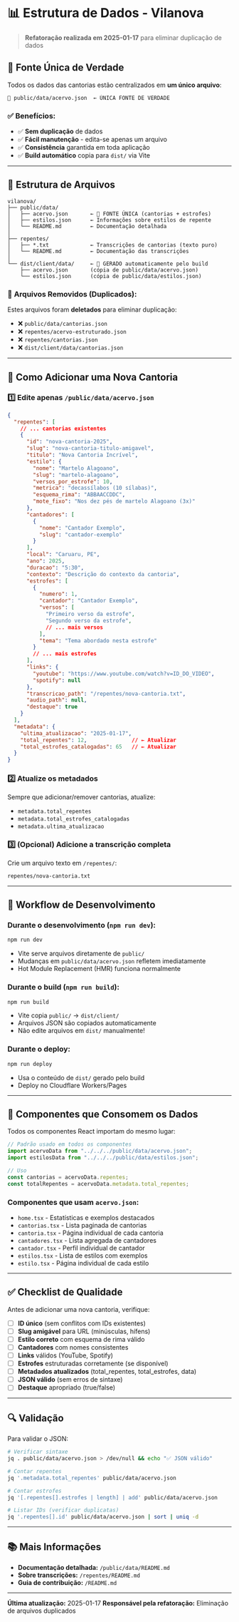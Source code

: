 # 📊 Estrutura de Dados - Vilanova

> **Refatoração realizada em 2025-01-17** para eliminar duplicação de dados

## 🎯 Fonte Única de Verdade

Todos os dados das cantorias estão centralizados em **um único arquivo**:

```
📁 public/data/acervo.json  ← ÚNICA FONTE DE VERDADE
```

### ✅ **Benefícios:**
- ✅ **Sem duplicação** de dados
- ✅ **Fácil manutenção** - edita-se apenas um arquivo
- ✅ **Consistência** garantida em toda aplicação
- ✅ **Build automático** copia para `dist/` via Vite

---

## 📁 Estrutura de Arquivos

```
vilanova/
├── public/data/
│   ├── acervo.json       ← 🎯 FONTE ÚNICA (cantorias + estrofes)
│   ├── estilos.json      ← Informações sobre estilos de repente
│   └── README.md         ← Documentação detalhada
│
├── repentes/
│   ├── *.txt             ← Transcrições de cantorias (texto puro)
│   └── README.md         ← Documentação das transcrições
│
└── dist/client/data/     ← 🤖 GERADO automaticamente pelo build
    ├── acervo.json       (cópia de public/data/acervo.json)
    └── estilos.json      (cópia de public/data/estilos.json)
```

### 🚫 **Arquivos Removidos (Duplicados):**

Estes arquivos foram **deletados** para eliminar duplicação:

- ❌ `public/data/cantorias.json`
- ❌ `repentes/acervo-estruturado.json`
- ❌ `repentes/cantorias.json`
- ❌ `dist/client/data/cantorias.json`

---

## 📝 Como Adicionar uma Nova Cantoria

### 1️⃣ Edite **apenas** `/public/data/acervo.json`

```json
{
  "repentes": [
    // ... cantorias existentes
    {
      "id": "nova-cantoria-2025",
      "slug": "nova-cantoria-titulo-amigavel",
      "titulo": "Nova Cantoria Incrível",
      "estilo": {
        "nome": "Martelo Alagoano",
        "slug": "martelo-alagoano",
        "versos_por_estrofe": 10,
        "metrica": "decassílabos (10 sílabas)",
        "esquema_rima": "ABBAACCDDC",
        "mote_fixo": "Nos dez pés de martelo Alagoano (3x)"
      },
      "cantadores": [
        {
          "nome": "Cantador Exemplo",
          "slug": "cantador-exemplo"
        }
      ],
      "local": "Caruaru, PE",
      "ano": 2025,
      "duracao": "5:30",
      "contexto": "Descrição do contexto da cantoria",
      "estrofes": [
        {
          "numero": 1,
          "cantador": "Cantador Exemplo",
          "versos": [
            "Primeiro verso da estrofe",
            "Segundo verso da estrofe",
            // ... mais versos
          ],
          "tema": "Tema abordado nesta estrofe"
        }
        // ... mais estrofes
      ],
      "links": {
        "youtube": "https://www.youtube.com/watch?v=ID_DO_VIDEO",
        "spotify": null
      },
      "transcricao_path": "/repentes/nova-cantoria.txt",
      "audio_path": null,
      "destaque": true
    }
  ],
  "metadata": {
    "ultima_atualizacao": "2025-01-17",
    "total_repentes": 12,              // ← Atualizar
    "total_estrofes_catalogadas": 65   // ← Atualizar
  }
}
```

### 2️⃣ Atualize os metadados

Sempre que adicionar/remover cantorias, atualize:

- `metadata.total_repentes`
- `metadata.total_estrofes_catalogadas`
- `metadata.ultima_atualizacao`

### 3️⃣ (Opcional) Adicione a transcrição completa

Crie um arquivo texto em `/repentes/`:

```bash
repentes/nova-cantoria.txt
```

---

## 🔄 Workflow de Desenvolvimento

### Durante o desenvolvimento (`npm run dev`):

```bash
npm run dev
```

- Vite serve arquivos diretamente de `public/`
- Mudanças em `public/data/acervo.json` refletem imediatamente
- Hot Module Replacement (HMR) funciona normalmente

### Durante o build (`npm run build`):

```bash
npm run build
```

- Vite copia `public/` → `dist/client/`
- Arquivos JSON são copiados automaticamente
- Não edite arquivos em `dist/` manualmente!

### Durante o deploy:

```bash
npm run deploy
```

- Usa o conteúdo de `dist/` gerado pelo build
- Deploy no Cloudflare Workers/Pages

---

## 🎨 Componentes que Consomem os Dados

Todos os componentes React importam do mesmo lugar:

```typescript
// Padrão usado em todos os componentes
import acervoData from "../../../public/data/acervo.json";
import estilosData from "../../../public/data/estilos.json";

// Uso
const cantorias = acervoData.repentes;
const totalRepentes = acervoData.metadata.total_repentes;
```

### Componentes que usam `acervo.json`:

- `home.tsx` - Estatísticas e exemplos destacados
- `cantorias.tsx` - Lista paginada de cantorias
- `cantoria.tsx` - Página individual de cada cantoria
- `cantadores.tsx` - Lista agregada de cantadores
- `cantador.tsx` - Perfil individual de cantador
- `estilos.tsx` - Lista de estilos com exemplos
- `estilo.tsx` - Página individual de cada estilo

---

## ✅ Checklist de Qualidade

Antes de adicionar uma nova cantoria, verifique:

- [ ] **ID único** (sem conflitos com IDs existentes)
- [ ] **Slug amigável** para URL (minúsculas, hífens)
- [ ] **Estilo correto** com esquema de rima válido
- [ ] **Cantadores** com nomes consistentes
- [ ] **Links** válidos (YouTube, Spotify)
- [ ] **Estrofes** estruturadas corretamente (se disponível)
- [ ] **Metadados atualizados** (total_repentes, total_estrofes, data)
- [ ] **JSON válido** (sem erros de sintaxe)
- [ ] **Destaque** apropriado (true/false)

---

## 🔍 Validação

Para validar o JSON:

```bash
# Verificar sintaxe
jq . public/data/acervo.json > /dev/null && echo "✅ JSON válido"

# Contar repentes
jq '.metadata.total_repentes' public/data/acervo.json

# Contar estrofes
jq '[.repentes[].estrofes | length] | add' public/data/acervo.json

# Listar IDs (verificar duplicatas)
jq '.repentes[].id' public/data/acervo.json | sort | uniq -d
```

---

## 📚 Mais Informações

- **Documentação detalhada:** `/public/data/README.md`
- **Sobre transcrições:** `/repentes/README.md`
- **Guia de contribuição:** `/README.md`

---

**Última atualização:** 2025-01-17
**Responsável pela refatoração:** Eliminação de arquivos duplicados

